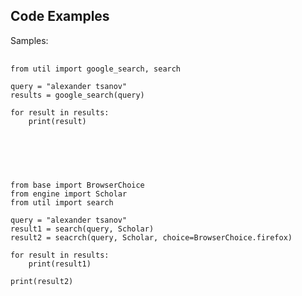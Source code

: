 ## Code Examples

<div>
<p>Samples:</p>

<pre>
 <code>
from util import google_search, search

query = "alexander tsanov"
results = google_search(query)

for result in results:
    print(result)

 </code>
</pre>
</div>



<div>

  <pre>

   <code>

from base import BrowserChoice
from engine import Scholar
from util import search

query = "alexander tsanov"
result1 = search(query, Scholar)
result2 = seacrch(query, Scholar, choice=BrowserChoice.firefox)

for result in results:
    print(result1)

print(result2)

   </code>

  </pre>

</div>
